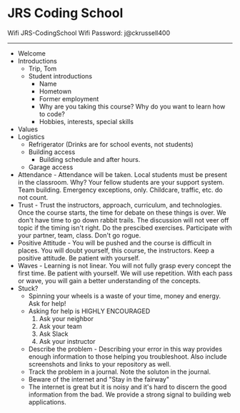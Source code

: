 # JRS Coding School

Wifi JRS-CodingSchool
Wifi Password: j@ckrussell400

---

* Welcome
* Introductions
  * Trip, Tom
  * Student introductions
    * Name
    * Hometown
    * Former employment
    * Why are you taking this course?  Why do you want to learn how to code?
    * Hobbies, interests, special skills
* Values
* Logistics
  * Refrigerator (Drinks are for school events, not students)
  * Building access
    * Building schedule and after hours.
  * Garage access
* Attendance - Attendance will be taken. Local students must be present in the classroom. Why? Your fellow students are your support system.  Team building.  Emergency exceptions, only.  Childcare, traffic, etc. do not count.
* Trust - Trust the instructors, approach, curriculum, and technologies.  Once the course starts, the time for debate on these things is over. We don't have time to go down rabbit trails.  The discussion will not veer off topic if the timing isn't right.  Do the prescibed exercises.  Participate with your partner, team, class.  Don't go rogue. 
* Positive Attitude - You will be pushed and the course is difficult in places. You will doubt yourself, this course, the instructors. Keep a positive attitude.  Be patient with yourself.
* Waves - Learning is not linear.  You will not fully grasp every concept the first time.  Be patient with yourself.  We will use repetition. With each pass or wave, you will gain a better understanding of the concepts.
* Stuck?
  * Spinning your wheels is a waste of your time, money and energy.  Ask for help!
  * Asking for help is HIGHLY ENCOURAGED
    1. Ask your neighbor
    2. Ask your team
    3. Ask Slack  
    4. Ask your instructor
  * Describe the problem - Describing your error in this way provides enough information to those helping you troubleshoot. Also include screenshots and links to your repository as well.
  * Track the problem in a journal.  Note the soluton in the journal. 
  * Beware of the internet and "Stay in the fairway"
  * The internet is great but it is noisy and it's hard to discern the good information from the bad.  We provide a strong signal to building web applications.
  



